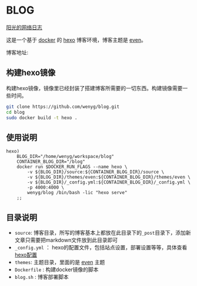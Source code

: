 # BLOG

[阳光的网络日志](https://www.winn.cc)

这是一个基于 [docker](https://www.docker.com/) 的 [hexo](https://hexo.io/zh-cn/) 博客环境，博客主题是 [even](https://github.com/ahonn/hexo-theme-even)。

博客地址: 

## 构建hexo镜像

构建hexo镜像，镜像里已经封装了搭建博客所需要的一切东西。构建镜像需要一些时间。

``` bash
git clone https://github.com/wenyg/blog.git
cd blog
sudo docker build -t hexo .
```

## 使用说明

```
hexo)
	BLOG_DIR="/home/wenyg/workspace/blog"
	CONTAINER_BLOG_DIR="/blog"
	docker run $DOCKER_RUN_FLAGS --name hexo \
		-v ${BLOG_DIR}/source:${CONTAINER_BLOG_DIR}/source \
		-v ${BLOG_DIR}/themes/even:${CONTAINER_BLOG_DIR}/themes/even \
		-v ${BLOG_DIR}/_config.yml:${CONTAINER_BLOG_DIR}/_config.yml \
		-p 4000:4000 \
		wenyg/blog /bin/bash -lic "hexo serve"
	;;
```

## 目录说明

- `source`: 博客目录，所写的博客基本上都放在此目录下的`_post`目录下，添加新文章只需要把markdown文件放到此目录即可
- `_config.yml` ： hexo的配置文件，包括站点设置，部署设置等等，具体查看 [hexo配置](https://hexo.io/zh-cn/docs/configuration)
- `themes`: 主题目录，里面的是 [even](https://github.com/ahonn/hexo-theme-even) 主题
- `Dockerfile` : 构建docker镜像的脚本
- `blog.sh` : 博客部署脚本